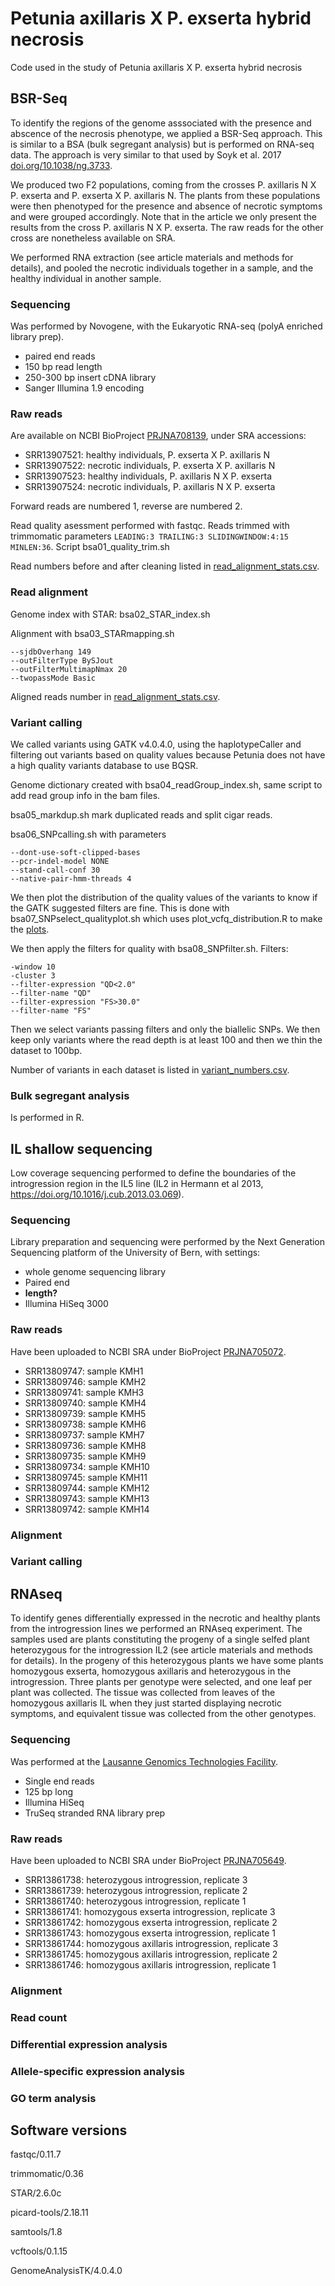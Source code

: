 # Petunia axillaris X P. exserta hybrid necrosis

Code used in the study of Petunia axillaris X P. exserta hybrid necrosis

## BSR-Seq

To identify the regions of the genome asssociated with the presence and abscence of the necrosis phenotype, we applied a BSR-Seq approach. This is similar to a BSA (bulk segregant analysis) but is performed on RNA-seq data. The approach is very similar to that used by Soyk et al. 2017 [doi.org/10.1038/ng.3733](https://doi.org/10.1038/ng.3733).

We produced two F2 populations, coming from the crosses P. axillaris N X P. exserta and P. exserta X P. axillaris N.
The plants from these populations were then phenotyped for the presence and absence of necrotic symptoms and were grouped accordingly.
Note that in the article we only present the results from the cross P. axillaris N X P. exserta. The raw reads for the other cross are nonetheless available on SRA.

We performed RNA extraction (see article materials and methods for details), and pooled the necrotic individuals together in a sample, and the healthy individual in another sample.

### Sequencing

Was performed by Novogene, with the Eukaryotic RNA-seq (polyA enriched library prep).
- paired end reads
- 150 bp read length
- 250-300 bp insert cDNA library
- Sanger Illumina 1.9 encoding

### Raw reads

Are available on NCBI BioProject [PRJNA708139](https://www.ncbi.nlm.nih.gov/bioproject/PRJNA708139), under SRA accessions:
- SRR13907521: healthy individuals, P. exserta X P. axillaris N
- SRR13907522: necrotic individuals, P. exserta X P. axillaris N
- SRR13907523: healthy individuals, P. axillaris N X P. exserta
- SRR13907524: necrotic individuals, P. axillaris N X P. exserta

Forward reads are numbered 1, reverse are numbered 2.

Read quality asessment performed with fastqc.
Reads trimmed with trimmomatic parameters `LEADING:3 TRAILING:3 SLIDINGWINDOW:4:15 MINLEN:36`.
Script bsa01_quality_trim.sh

Read numbers before and after cleaning listed in [read_alignment_stats.csv](data/read_alignment_stats.csv).

### Read alignment

Genome index with STAR: bsa02_STAR_index.sh

Alignment with bsa03_STARmapping.sh

```
--sjdbOverhang 149
--outFilterType BySJout
--outFilterMultimapNmax 20
--twopassMode Basic
```

Aligned reads number in [read_alignment_stats.csv](data/read_alignment_stats.csv).

### Variant calling

We called variants using GATK v4.0.4.0, using the haplotypeCaller and filtering out variants based on quality values because Petunia does not have a high quality variants database to use BQSR.

Genome dictionary created with bsa04_readGroup_index.sh, same script to add read group info in the bam files.

bsa05_markdup.sh mark duplicated reads and split cigar reads.

bsa06_SNPcalling.sh with parameters

```
--dont-use-soft-clipped-bases
--pcr-indel-model NONE
--stand-call-conf 30
--native-pair-hmm-threads 4
```

We then plot the distribution of the quality values of the variants to know if the GATK suggested filters are fine. This is done with bsa07_SNPselect_qualityplot.sh which uses plot_vcfq_distribution.R to make the [plots](data/snp_quality.pdf).

We then apply the filters for quality with bsa08_SNPfilter.sh. Filters:
```
-window 10 
-cluster 3 
--filter-expression "QD<2.0" 
--filter-name "QD" 
--filter-expression "FS>30.0" 
--filter-name "FS" 
```
Then we select variants passing filters and only the biallelic SNPs. We then keep only variants where the read depth is at least 100 and then we thin the dataset to 100bp.

Number of variants in each dataset is listed in [variant_numbers.csv](data/variant_numbers.csv).


### Bulk segregant analysis

Is performed in R.


## IL shallow sequencing

Low coverage sequencing performed to define the boundaries of the introgression region in the IL5 line (IL2 in Hermann et al 2013, https://doi.org/10.1016/j.cub.2013.03.069).


### Sequencing

Library preparation and sequencing were performed by the Next Generation Sequencing platform of the University of Bern, with settings:
- whole genome sequencing library
- Paired end
- **length?**
- Illumina HiSeq 3000


### Raw reads

Have been uploaded to NCBI SRA under BioProject [PRJNA705072](https://www.ncbi.nlm.nih.gov/bioproject/PRJNA705072).

- SRR13809747: sample KMH1
- SRR13809746: sample KMH2
- SRR13809741: sample KMH3
- SRR13809740: sample KMH4
- SRR13809739: sample KMH5
- SRR13809738: sample KMH6
- SRR13809737: sample KMH7
- SRR13809736: sample KMH8
- SRR13809735: sample KMH9
- SRR13809734: sample KMH10
- SRR13809745: sample KMH11
- SRR13809744: sample KMH12
- SRR13809743: sample KMH13
- SRR13809742: sample KMH14

### Alignment

### Variant calling

## RNAseq

To identify genes differentially expressed in the necrotic and healthy plants from the introgression lines we performed an RNAseq experiment.
The samples used are plants constituting the progeny of a single selfed plant heterozygous for the introgression IL2 (see article materials and methods for details).
In the progeny of this heterozygous plants we have some plants homozygous exserta, homozygous axillaris and heterozygous in the introgression.
Three plants per genotype were selected, and one leaf per plant was collected. The tissue was collected from leaves of the homozygous axillaris IL when they just started displaying necrotic symptoms, and equivalent tissue was collected from the other genotypes.

### Sequencing

Was performed at the [Lausanne Genomics Technologies Facility](https://wp.unil.ch/gtf/).
- Single end reads
- 125 bp long
- Illumina HiSeq
- TruSeq stranded RNA library prep

### Raw reads

Have been uploaded to NCBI SRA under BioProject [PRJNA705649](https://www.ncbi.nlm.nih.gov/bioproject/PRJNA705649).

- SRR13861738: heterozygous introgression, replicate 3
- SRR13861739: heterozygous introgression, replicate 2
- SRR13861740: heterozygous introgression, replicate 1
- SRR13861741: homozygous exserta introgression, replicate 3
- SRR13861742: homozygous exserta introgression, replicate 2
- SRR13861743: homozygous exserta introgression, replicate 1
- SRR13861744: homozygous axillaris introgression, replicate 3
- SRR13861745: homozygous axillaris introgression, replicate 2
- SRR13861746: homozygous axillaris introgression, replicate 1

### Alignment


### Read count

### Differential expression analysis

### Allele-specific expression analysis

### GO term analysis


## Software versions

fastqc/0.11.7

trimmomatic/0.36

STAR/2.6.0c

picard-tools/2.18.11

samtools/1.8

vcftools/0.1.15

GenomeAnalysisTK/4.0.4.0
